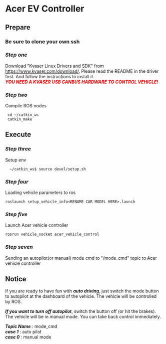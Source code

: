 # Acer EV Controller

## **Prepare**
### **Be sure to clone your own ssh**
### ***Step one***  
Download "Kvaser Linux Drivers and SDK" from https://www.kvaser.com/download/. Please read the README in the driver first. And follow the instructions to install it.  
<font color=red>***YOU NEED A KVASER USB CANBUS HARDWARE TO CONTROL VEHICLE!***</font>  
### ***Step two***  
Compile ROS nodes
```bash=
 cd ~/catkin_ws
 catkin_make
```
## **Execute**
### ***Step three***  
Setup env
```bash=
  ~/catkin_ws$ source devel/setup.sh
```
### ***Step four***  
Loading vehicle parameters to ros
```bash=
roslaunch setup_vehicle_info<RENAME CAR MODEL HERE>.launch
```
### ***Step five***  
Launch Acer vehicle controller
```bash=
rosrun vehicle_socket acer_vehicle_control
```
### ***Step seven***  
Sending an autopilot(or manual) mode cmd to "/mode_cmd" topic to Acer vehicle controller

## Notice
If you are ready to have fun with ***auto driving***,
just switch the mode button to autopilot at the dashboard of the vehicle.
The vehicle will be controlled by ROS.
   
***If you want to turn off autopilot***, switch the button off (or hit the brakes).
The vehicle will be in manual mode. You can take back control immediately.
   

***Topic Name*** : mode_cmd  
***case 1*** : auto pilot  
***case 0*** : manual mode

